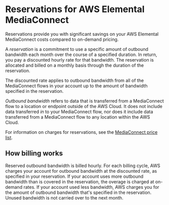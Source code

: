 # Reservations for AWS Elemental MediaConnect<a name="reservations"></a>

Reservations provide you with significant savings on your AWS Elemental MediaConnect costs compared to on\-demand pricing\. 

A *reservation* is a commitment to use a specific amount of outbound bandwidth each month over the course of a specified duration\. In return, you pay a discounted hourly rate for that bandwidth\. The reservation is allocated and billed on a monthly basis through the duration of the reservation\.

The discounted rate applies to outbound bandwidth from all of the MediaConnect flows in your account up to the amount of bandwidth specified in the reservation\. 

*Outbound bandwidth* refers to data that is transferred from a MediaConnect flow to a location or endpoint outside of the AWS Cloud\. It does not include data transferred *in* to your MediaConnect flow, nor does it include data transferred from a MediaConnect flow to any location within the AWS Cloud\.

For information on charges for reservations, see the [MediaConnect price list](https://aws.amazon.com/mediaconnect/pricing/)\.

## How billing works<a name="reservations-unused-minutes"></a>

Reserved outbound bandwidth is billed hourly\. For each billing cycle, AWS charges your account for outbound bandwidth at the discounted rate, as specified in your reservation\. If your account uses more outbound bandwidth than is covered in the reservation, the overage is charged at on\-demand rates\. If your account used less bandwidth, AWS charges you for the amount of outbound bandwidth that's specified in the reservation\. Unused bandwidth is not carried over to the next month\.